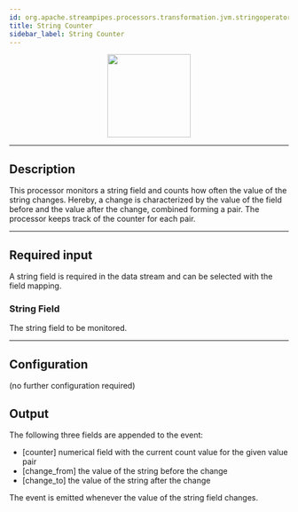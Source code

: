 ```yaml
---
id: org.apache.streampipes.processors.transformation.jvm.stringoperator.counter
title: String Counter
sidebar_label: String Counter
---
```


<!--
  ~ Licensed to the Apache Software Foundation (ASF) under one or more
  ~ contributor license agreements.  See the NOTICE file distributed with
  ~ this work for additional information regarding copyright ownership.
  ~ The ASF licenses this file to You under the Apache License, Version 2.0
  ~ (the "License"); you may not use this file except in compliance with
  ~ the License.  You may obtain a copy of the License at
  ~
  ~    http://www.apache.org/licenses/LICENSE-2.0
  ~
  ~ Unless required by applicable law or agreed to in writing, software
  ~ distributed under the License is distributed on an "AS IS" BASIS,
  ~ WITHOUT WARRANTIES OR CONDITIONS OF ANY KIND, either express or implied.
  ~ See the License for the specific language governing permissions and
  ~ limitations under the License.
  ~
  -->



<p align="center"> 
    <img src="/img/pipeline-elements/org.apache.streampipes.processors.transformation.jvm.stringoperator.counter/icon.png" width="150px;" class="pe-image-documentation"/>
</p>

***

## Description

This processor monitors a string field and counts how often the value of the string changes. Hereby, a change is characterized by 
the value of the field before and the value after the change, combined forming a pair. The processor keeps track of the counter for each pair. 

***

## Required input

A string field is required in the data stream and can be selected with the field mapping.

### String Field

The string field to be monitored.

***

## Configuration

(no further configuration required)

## Output
The following three fields are appended to the event:
* [counter] numerical field with the current count value for the given value pair
* [change_from] the value of the string before the change
* [change_to] the value of the string after the change 

The event is emitted whenever the value of the string field changes.

